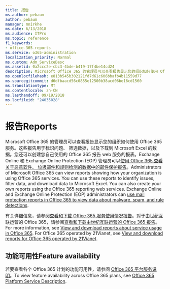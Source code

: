 ```yaml
---
title: 报告
ms.author: pebaum
author: pebaum
manager: mnirkhe
ms.date: 6/13/2018
ms.audience: ITPro
ms.topic: reference
f1_keywords:
- office-365-reports
ms.service: o365-administration
localization_priority: Normal
ms.custom: Adm_ServiceDesc
ms.assetid: 0a2ccc2e-cbc3-4bde-b419-17f4be14cd24
description: Microsoft Office 365 的管理员可以查看报告显示您的组织如何使用 Office 365 服务。这些报告用于标识问题、 筛选数据，以及下载到 Microsoft Excel 的数据。您还可以创建您自己使用的 Office 365 报告 web 服务的报表。Exchange Online 和 Exchange Online Protection (EOP) 管理员可以使用在 Office 365 邮件保护报告查看关于恶意软件、 垃圾邮件和规则检测的数据。
ms.openlocfilehash: e813b545b302121fd7d61c606bbafb4b11559d77
ms.sourcegitcommit: d6dfbaacd56c0855e12500b38acd06be16cd1560
ms.translationtype: MT
ms.contentlocale: zh-CN
ms.lasthandoff: 09/19/2018
ms.locfileid: "24035028"
---
```

# <a name="reports"></a><span data-ttu-id="664b0-106">报告</span><span class="sxs-lookup"><span data-stu-id="664b0-106">Reports</span></span>

<span data-ttu-id="664b0-p102">Microsoft Office 365 的管理员可以查看报告显示您的组织如何使用 Office 365 服务。这些报告用于标识问题、 筛选数据，以及下载到 Microsoft Excel 的数据。您还可以创建您自己使用的 Office 365 报告 web 服务的报表。Exchange Online 和 Exchange Online Protection (EOP) 管理员可以[使用 Office 365 查看关于恶意软件、 垃圾邮件和规则检测的数据中的邮件保护报告](https://go.microsoft.com/fwlink/p/?LinkId=401102)。</span><span class="sxs-lookup"><span data-stu-id="664b0-p102">Administrators of Microsoft Office 365 can view reports showing how your organization is using Office 365 services. You can use these reports to identify issues, filter data, and download data to Microsoft Excel. You can also create your own reports using the Office 365 reporting web services. Exchange Online and Exchange Online Protection (EOP) administrators can [use mail protection reports in Office 365 to view data about malware, spam, and rule detections](https://go.microsoft.com/fwlink/p/?LinkId=401102).</span></span>
  
<span data-ttu-id="664b0-p103">有关详细信息，请参阅[查看和下载 Office 365 服务使用情况报告](https://go.microsoft.com/fwlink/p/?LinkID=270182)。对于由世纪互联运营的 Office 365，请参阅[查看和下载由世纪互联运营的 Office 365 报告](http://go.microsoft.com/fwlink/?LinkID=733348&amp;clcid=0x409)。</span><span class="sxs-lookup"><span data-stu-id="664b0-p103">For more information, see [View and download reports about service usage in Office 365](https://go.microsoft.com/fwlink/p/?LinkID=270182). For Office 365 operated by 21Vianet, see [View and download reports for Office 365 operated by 21Vianet](http://go.microsoft.com/fwlink/?LinkID=733348&amp;clcid=0x409).</span></span>
  
## <a name="feature-availability"></a><span data-ttu-id="664b0-113">功能可用性</span><span class="sxs-lookup"><span data-stu-id="664b0-113">Feature availability</span></span>

<span data-ttu-id="664b0-114">若要查看各个 Office 365 计划的功能可用性，请参阅 [Office 365 平台服务说明](https://technet.microsoft.com/en-us/library/office-365-platform-service-description.aspx)。</span><span class="sxs-lookup"><span data-stu-id="664b0-114">To view feature availability across Office 365 plans, see [Office 365 Platform Service Description](https://technet.microsoft.com/en-us/library/office-365-platform-service-description.aspx).</span></span>
  

